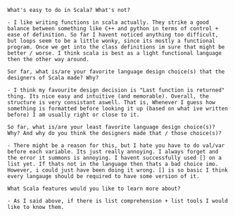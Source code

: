 
    What's easy to do in Scala? What's not?

    - I like writing functions in scala actually. They strike a good balance between something like C++ and python in terms of control + ease of definition. So far I havent noticed anything too difficult, but loops seem to be a little wonky, since its mostly a functional program. Once we get into the class definitions im sure that might be better / worse. I think scala is best as a light functional language then the other way around. 

    Sor far, what is/are your favorite language design choice(s) that the designers of Scala made? Why?

    - I think my favourite design decision is "Last function is returned" thing. Its nice easy and intuitive (and memorable). Overall, the structure is very consistant aswell. That is, Whenever I guess how something is formatted before looking it up (based on what ive written before) I am usually right or close to it. 

    So far, what is/are your least favorite language design choice(s)? Why? And why do you think the designers made that / those choice(s)?

    - There might be a reason for this, but I hate you have to do val/var before each variable. Its just really annoying. I always forget and the error it summons is annoying. I havent successfully used [] on a list yet. If thats not in the language then thats a bad choice imo. However, i could just have been doing it wrong. [] is so basic I think every langauge should be required to have some version of it. 

    What Scala features would you like to learn more about?

    - As I said above, if there is list comprehension + list tools I would like to know them. 
